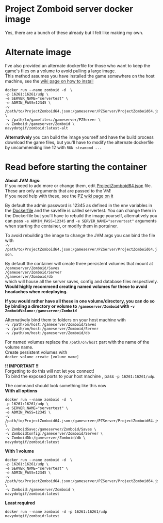 # Project Zomboid server docker image

Yes, there are a bunch of these already but I felt like making my own.

# Alternate image
I've also provided an alternate dockerfile for those who want to keep the game's files on a volume to avoid pulling a large image.  
This method assumes you have installed the game somewhere on the host machine, see the [wiki page on how to install](https://pzwiki.net/wiki/Dedicated_Server)  
```
docker run --name zomboid -d  \
-p 16261:16261/udp \
-e SERVER_NAME="servertest" \
-e ADMIN_PASS=12345 \
-v /path/to/ProjectZomboid64.json:/gameserver/PZServer/ProjectZomboid64.json \
-v /path/to/gamefiles:/gameserver/PZServer \
-v Zomboid:/gameserver/Zomboid \
navydotgif/zomboid:latest-alt
```

**Alternatively** you can build the image yourself and have the build process download the game files, but you'll have to modify the alternate dockerfile by uncommending line 12 with `RUN steamcmd ...`

# Read before starting the container  

**About JVM Args:**   
If you need to add more or change them, edit [ProjectZomboid64.json](./ProjectZomboid64.json) file. These are only arguments that are passed to the VM!  
If you need help with these, see the [PZ wiki page on it](https://pzwiki.net/wiki/Startup_parameters)  

By default the admin password is 12345 as defined in the env variables in the [Dockerfile](./Dockerfile) and the savefile is called servertest. You can change them in the Dockerfile but you'll have to rebuild the image yourself, alternatively you can pass `-e ADMIN_PASS=12345` and `-e SERVER_NAME="servertest"` arguments when starting the container, or modify them in portainer.  

To avoid rebuilding the image to change the JVM args you can bind the file with  
`-v /path/to/ProjectZomboid64.json:/gameserver/PZServer/ProjectZomboid64.json`.  

By default the container will create three persistent volumes that mount at  
`/gameserver/Zomboid/Saves`  
`/gameserver/Zomboid/Server`  
`/gameserver/Zomboid/db`  
which will house all the server saves, config and database files respectively.  
**Would highly recommend creating named volumes for these to avoid headaches when redeploying.**  

**If you would rather have all these in one volume/directory, you can do so by binding a directory or volume to `/gameserver/Zomboid` with `-v ZomboidVolume:/gameserver/Zomboid`**

Alternatively bind them to folders on your host machine with  
`-v /path/on/host:/gameserver/Zomboid/Saves`  
`-v /path/on/host:/gameserver/Zomboid/Server`  
`-v /path/on/host:/gameserver/Zomboid/db`  

For named volumes replace the `/path/on/host` part with the name of the volume name.  
Create persistent volumes with  
`docker volume create [volume name]`  

**!! IMPORTANT !!**  
Forgetting to do this will not let you connect!  
To bind the exposed ports to your host machine , pass `-p 16261:16261/udp`.

The command should look something like this now  
**With all options**
```
docker run --name zomboid -d  \
-p 16261:16261/udp \
-e SERVER_NAME="servertest" \
-e ADMIN_PASS=12345 \
-v /path/to/ProjectZomboid64.json:/gameserver/PZServer/ProjectZomboid64.json \
-v ZomboidSave:/gameserver/Zomboid/Saves \
-v ZomboidConfig:/gameserver/Zomboid/Server \
-v ZomboidDb:/gameserver/Zomboid/db \
navydotgif/zomboid:latest
```
**With 1 volume**
```
docker run --name zomboid -d  \
-p 16261:16261/udp \
-e SERVER_NAME="servertest" \
-e ADMIN_PASS=12345 \
-v /path/to/ProjectZomboid64.json:/gameserver/PZServer/ProjectZomboid64.json \
-v Zomboid:/gameserver/Zomboid \
navydotgif/zomboid:latest
```
**Least required**
```
docker run --name zomboid -d -p 16261:16261/udp navydotgif/zomboid:latest
```